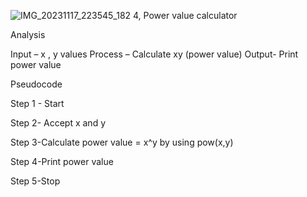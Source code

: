 ![IMG_20231117_223545_182](https://github.com/SWEG-2015EC-Batch/Code-Crafters/assets/149290215/e8c3b8c1-846b-4bbf-a4c4-8851bb260be8)
4, Power value calculator

Analysis 

Input – x , y values
Process – Calculate xy (power value) 
Output- Print power value 

Pseudocode 

Step 1 - Start 

Step 2- Accept x and y

Step 3-Calculate power value = x^y  by    using pow(x,y)

Step 4-Print power value

Step 5-Stop


